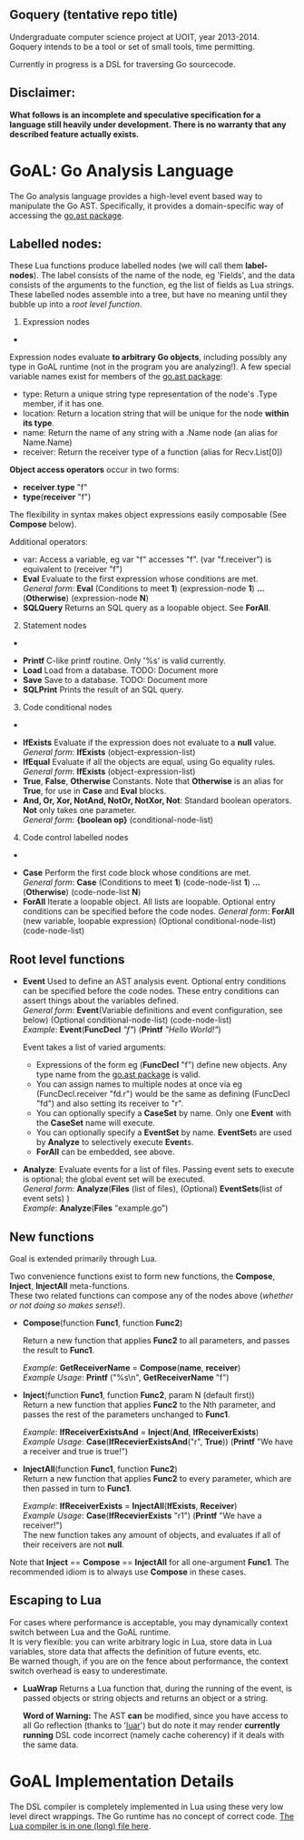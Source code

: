 Goquery (tentative repo title)
-
Undergraduate computer science project at UOIT, year 2013-2014.  
Goquery intends to be a tool or set of small tools, time permitting.

Currently in progress is a DSL for traversing Go sourcecode.

Disclaimer: 
-

**What follows is an incomplete and speculative specification for a language still heavily under development. There is no warranty that any described feature actually exists.**

GoAL: Go Analysis Language
=

The Go analysis language provides a high-level event based way to manipulate the Go AST. Specifically, it provides a domain-specific way of accessing the [go.ast package](http://golang.org/pkg/go/ast/).

Labelled nodes:
-
These Lua functions produce labelled nodes (we will call them **label-nodes**). The label consists of the name of the node, eg 'Fields', and the data consists of the arguments to the function, eg the list of fields as Lua strings. These labelled nodes assemble into a tree, but have no meaning until they bubble up into a *root level function*.


1) Expression nodes
-

Expression nodes evaluate **to arbitrary Go objects**, including possibly any type in GoAL runtime (not in the program you are analyzing!).
A few special variable names exist for members of the [go.ast package](http://golang.org/pkg/go/ast/):

+ type: Return a unique string type representation of the node's .Type member, if it has one.
+ location: Return a location string that will be unique for the node **within its type**.
+ name: Return the name of any string with a .Name node (an alias for Name.Name)
+ receiver: Return the receiver type of a function (alias for Recv.List[0])

**Object access operators** occur in two forms:  

+ **receiver**.**type** "f"
+ **type**(**receiver** "f")
    
The flexibility in syntax makes object expressions easily composable (See **Compose** below).

Additional operators:

+ var: Access a variable, eg var "f" accesses "f". (var "f.receiver") is equivalent to (receiver "f")
+ **Eval** Evaluate to the first expression whose conditions are met.  
    *General form*: **Eval** (Conditions to meet **1**) (expression-node **1**) **...** (**Otherwise**) (expression-node **N**) 
+ **SQLQuery** Returns an SQL query as a loopable object. See **ForAll**.

2) Statement nodes
-
+ **Printf** C-like printf routine. Only '%s' is valid currently.
+ **Load** Load from a database. TODO: Document more
+ **Save** Save to a database. TODO: Document more
+ **SQLPrint** Prints the result of an SQL query.

3) Code conditional nodes
-
+ **IfExists** Evaluate if the expression does not evaluate to a **null** value.  
    *General form*: **IfExists** (object-expression-list)
+ **IfEqual** Evaluate if all the objects are equal, using Go equality rules.  
    *General form*: **IfExists** (object-expression-list)
+ **True**, **False**, **Otherwise** Constants. Note that **Otherwise** is an alias for **True**, for use in **Case** and **Eval** blocks.
+ **And, Or, Xor, NotAnd, NotOr, NotXor, Not**: Standard boolean operators. **Not** only takes one parameter.  
    *General form*: **{boolean op}** (conditional-node-list)

4) Code control labelled nodes
-
+ **Case** Perform the first code block whose conditions are met.  
    *General form*: **Case** (Conditions to meet **1**) (code-node-list **1**) **...** (**Otherwise**) (code-node-list **N**) 
+ **ForAll** Iterate a loopable object. All lists are loopable. Optional entry conditions can be specified before the code nodes.
    *General form*: **ForAll** (new variable, loopable expression) (Optional conditional-node-list) (code-node-list)



Root level functions
-
+ **Event** Used to define an AST analysis event. Optional entry conditions can be specified before the code nodes. These entry conditions can assert things about the variables defined.  
    *General form*: **Event**(Variable definitions and event configuration, see below) (Optional conditional-node-list) (code-node-list)  
    *Example*: **Event**(**FuncDecl** *"f"*) (**Printf** *"Hello World!"*)

    Event takes a list of varied arguments:  
    
    + Expressions of the form eg (**FuncDecl** "f") define new objects. Any type name from the [go.ast package](http://golang.org/pkg/go/ast/) is valid.  
    + You can assign names to multiple nodes at once via eg (FuncDecl.receiver "fd.r") would be the same as defining (FuncDecl "fd") and also setting its receiver to "r".
    + You can optionally specify a **CaseSet** by name. Only one **Event** with the **CaseSet** name will execute.
    + You can optionally specify a **EventSet** by name. **EventSet**s are used by **Analyze** to selectively execute **Event**s.
    + **ForAll** can be embedded, see above.

+ **Analyze**: Evaluate events for a list of files. Passing event sets to execute is optional; the global event set will be executed.  
    *General form*: **Analyze**(**Files** (list of files), (Optional) **EventSets**(list of event sets) )  
    *Example*: **Analyze**(**Files** "example.go")



New functions
-
Goal is extended primarily through Lua.  

Two convenience functions exist to form new functions, the **Compose**, **Inject**, **InjectAll** meta-functions.  
These two related functions can compose any of the nodes above (*whether or not doing so makes sense*!).

+ **Compose**(function **Func1**, function **Func2**)

    Return a new function that applies **Func2** to all parameters, and passes the result to **Func1**.

    *Example*: **GetReceiverName** = **Compose**(**name**, **receiver**)  
    *Example Usage*: **Printf** ("%s\n", **GetReceiverName** "f")

+ **Inject**(function **Func1**, function **Func2**, param N (default first))  
    Return a new function that applies **Func2** to the Nth parameter, and passes the rest of the parameters unchanged to **Func1**.

    *Example*: **IfReceiverExistsAnd** = **Inject**(**And**, **IfReceiverExists**)  
    *Example Usage*: **Case**(**IfRecevierExistsAnd**("r", **True**)) (**Printf** "We have a receiver and true is true!")

+ **InjectAll**(function **Func1**, function **Func2**)  
    Return a new function that applies **Func2** to every parameter, which are then passed in turn to **Func1**.  

    *Example*: **IfReceiverExists** = **InjectAll**(**IfExists**, **Receiver**)  
    *Example Usage*: **Case**(**IfRecevierExists** "r1") (**Printf** "We have a receiver!")  
    The new function takes any amount of objects, and evaluates if all of their receivers are not **null**.  

Note that **Inject** == **Compose** == **InjectAll** for all one-argument **Func1**. The recommended idiom is to always use **Compose** in these cases.

Escaping to Lua
-
For cases where performance is acceptable, you may dynamically context switch between Lua and the GoAL runtime.  
It is very flexible: you can write arbitrary logic in Lua, store data in Lua variables, store data that affects the definition of future events, etc.  
Be warned though, if you are on the fence about performance, the context switch overhead is easy to underestimate.

+ **LuaWrap** Returns a Lua function that, during the running of the event, is passed objects or string objects and returns an object or a string.  

    **Word of Warning:** The AST **can** be modified, since you have access to all Go reflection (thanks to '[luar](https://github.com/stevedonovan/luar/)') but do note it may render **currently running** DSL code incorrect (namely cache coherency) if it deals with the same data.


GoAL Implementation Details
=

The DSL compiler is completely implemented in Lua using these very low level direct wrappings. The Go runtime has no concept of correct code. [The Lua compiler is in one (long) file here](https://github.com/ludamad/goquery/blob/master/src/goal/prelude.lua).
